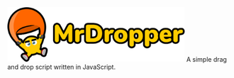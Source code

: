 <img src="https://raw.githubusercontent.com/plellmarton/dragndrop/master/mrdropper-logo.png" width=400>
A simple drag and drop script written in JavaScript.
